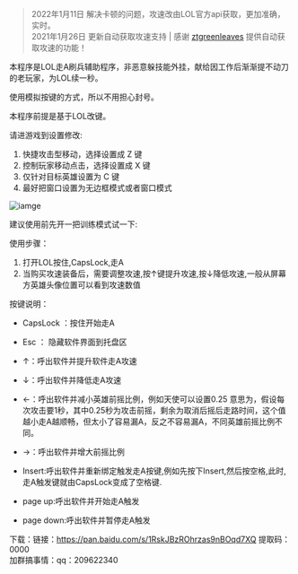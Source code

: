 > 2022年1月11日 解决卡顿的问题，攻速改由LOL官方api获取，更加准确，实时。  
> 2021年1月26日 更新自动获取攻速支持 | 感谢 [ztgreenleaves](https://github.com/ztgreenleaves) 提供自动获取攻速的功能！


本程序是LOL走A刷兵辅助程序，非恶意躲技能外挂，献给因工作后渐渐提不动刀的老玩家，为LOL续一秒。

使用模拟按键的方式，所以不用担心封号。

本程序前提是基于LOL改键。

请进游戏到设置修改:

1. 快捷攻击型移动，选择设置成 Z 键
2. 控制玩家移动点击，选择设置成 X 键
3. 仅针对目标英雄设置为 C 键
4. 最好把窗口设置为无边框模式或者窗口模式

![iamge](image.png)

建议使用前先开一把训练模式试一下:

使用步骤：

1. 打开LOL按住,CapsLock,走A
2. 当购买攻速装备后，需要调整攻速,按↑键提升攻速,按↓降低攻速,一般从屏幕方英雄头像位置可以看到攻速数值

按键说明：

- CapsLock ：按住开始走A

- Esc ： 隐藏软件界面到托盘区

- ↑：呼出软件并提升软件走A攻速
- ↓：呼出软件并降低走A攻速
- ←：呼出软件并减小英雄前摇比例，例如天使可以设置0.25 意思为，假设每次攻击要1秒，其中0.25秒为攻击前摇，剩余为取消后摇后走路时间，这个值越小走A越顺畅，但太小了容易漏A，反之不容易漏A，不同英雄前摇比例不同。
- →：呼出软件并增大前摇比例

- Insert:呼出软件并重新绑定触发走A按键,例如先按下Insert,然后按空格,此时,走A触发键就由CapsLock变成了空格键.
- page up:呼出软件并开始走A触发
- page down:呼出软件并暂停走A触发

下载：链接：https://pan.baidu.com/s/1RskJBzROhrzas9nBOqd7XQ 提取码：0000     
加群搞事情：qq：209622340


